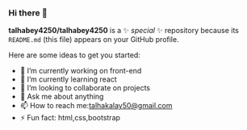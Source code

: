 ### Hi there 👋

**talhabey4250/talhabey4250** is a ✨ _special_ ✨ repository because its `README.md` (this file) appears on your GitHub profile.

Here are some ideas to get you started:

- 🔭 I’m currently working on front-end
- 🌱 I’m currently learning react
- 👯 I’m looking to collaborate on projects
- 💬 Ask me about anything
- 📫 How to reach me:talhakalay50@gmail.com
- ⚡ Fun fact: html,css,bootstrap
